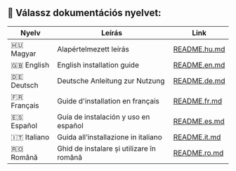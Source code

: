 ## 📘 Válassz dokumentációs nyelvet:

| Nyelv        | Leírás                                       | Link                                        |
|--------------|-----------------------------------------------|---------------------------------------------|
| 🇭🇺 Magyar    | Alapértelmezett leírás                       | [README.hu.md](README.hu.md) |
| 🇬🇧 English   | English installation guide                   | [README.en.md](README.en.md) |
| 🇩🇪 Deutsch   | Deutsche Anleitung zur Nutzung               | [README.de.md](README.de.md) |
| 🇫🇷 Français  | Guide d'installation en français             | [README.fr.md](README.fr.md) |
| 🇪🇸 Español   | Guía de instalación y uso en español         | [README.es.md](README.es.md) |
| 🇮🇹 Italiano  | Guida all’installazione in italiano           | [README.it.md](README.it.md) |
| 🇷🇴 Română    | Ghid de instalare și utilizare în română     | [README.ro.md](README.ro.md) |
